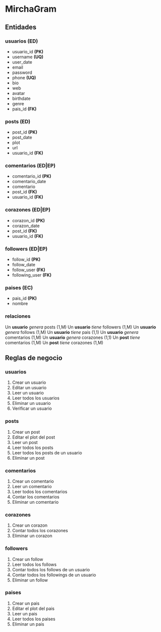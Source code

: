 # MirchaGram

## Entidades

### usuarios **(ED)**

- usuario_id **(PK)**
- username **(UQ)**
- user_date
- email
- password
- phone **(UQ)**
- bio
- web
- avatar
- birthdate
- genre
- pais_id **(FK)**

### posts **(ED)**

- post_id **(PK)**
- post_date
- plot
- url
- usuario_id **(FK)**

### comentarios **(ED|EP)**

- comentario_id **(PK)**
- comentario_date
- comentario
- post_id **(FK)**
- usuario_id **(FK)**

### corazones **(ED|EP)**

- corazon_id **(PK)**
- corazon_date
- post_id **(FK)**
- usuario_id **(FK)**

### followers **(ED|EP)**

- follow_id **(PK)**
- follow_date
- follow_user **(FK)**
- following_user **(FK)**

### paises **(EC)**

- pais_id **(PK)**
- nombre

### relaciones

Un **usuario** _genera_ posts (1,M)
Un **usuario** _tiene_ followers (1,M)
Un **usuario** _genera_ follows (1,M)
Un **usuario** _tiene_ pais (1,1)
Un **usuario** _genera_ comentarios (1,M)
Un **usuario** _genera_ corazones (1,1)
Un **post** _tiene_ comentarios (1,M)
Un **post** _tiene_ corazones (1,M)

## Reglas de negocio

### usuarios

1. Crear un usuario
2. Editar un usuario
3. Leer un usuario
4. Leer todos los usuarios
5. Eliminar un usuario
6. Verificar un usuario

### posts

1. Crear un post
2. Editar el plot del post
3. Leer un post
4. Leer todos los posts
5. Leer todos los posts de un usuario
6. Eliminar un post

### comentarios

1. Crear un comentario
2. Leer un comentario
3. Leer todos los comentarios
4. Contar los comentarios
5. Eliminar un comentario

### corazones

1. Crear un corazon
2. Contar todos los corazones
3. Eliminar un corazon

### followers

1. Crear un follow
2. Leer todos los follows
3. Contar todos los follows de un usuario
4. Contar todos los followings de un usuario
5. Eliminar un follow

### paises

1. Crear un pais
2. Editar el plot del pais
3. Leer un pais
4. Leer todos los paises
5. Eliminar un pais
